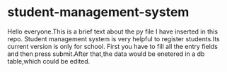 # student-management-system
Hello everyone.This is a brief text about the py file I have inserted in this repo.
Student management system is very helpful to register students.Its current version is only for school.
First you have to fill all the entry fields and then press submit.After that,the data would be enetered in a db table,which could be edited.
